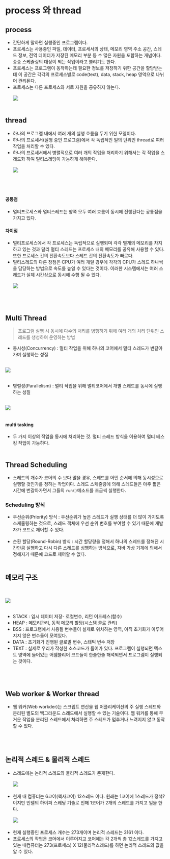 # process 와 thread

## process

- 간단하게 말하면 실행중인 프로그램이다.
- 프로세스는 사용중인 파일, 데이터, 프로세서의 상태, 메모리 영역 주소 공간, 스레드 정보, 전역 데이터가 저장된 메모리 부분 등 수 많은 자원을 포함하는 개념이다. 종종 스케쥴링의 대상이 되는 작업이라고 불리기도 한다.
- 프로세스는 프로그램이 동작하는데 필요한 정보를 저장하기 위한 공간을 할당받는데 이 공간은 각각의 프로세스별로 code(text), data, stack, heap 영억으로 나뉘어 관리된다.
- 프로세스는 다른 프로세스와 서로 자원을 공유하지 않는다.
  <br></br>
  <img src="https://gmlwjd9405.github.io/images/os-process-and-thread/process.png">
  <br></br>

## thread

- 하나의 프로그램 내에서 여러 개의 실행 흐름을 두기 위한 모델이다.
- 하나의 프로세서(실행 중인 프로그램)에서 각 독립적인 일의 단위인 thread로 여러작업을 처리할 수 있다.
- 하나의 프로세서에서 병렬적으로 여러 개의 작업을 처리하기 위해서는 각 작업을 스레드화 하여 멀티스레딩이 가능하게 해야한다.
  <br></br>
  <img src="https://gmlwjd9405.github.io/images/os-process-and-thread/thread.png">
  <br></br>
  <br></br>

#### 공통점

- 멀티프로세스와 멀티스레드는 양쪽 모두 여러 흐름이 동시에 진행된다는 공통점을 가지고 있다.

#### 차이점

- 멀티프로세스에서 각 프로세스는 독립적으로 실행되며 각각 별개의 메모리를 차지하고 있는 것과 달리 멀티 스레드는 프로세스 내의 메모리를 공유해 사용할 수 있다. 또한 프로세스 간의 전환속도보다 스레드 간의 전환속도가 빠르다.
- 멀티스레드의 다른 장점은 CPU가 여러 개일 경우에 각각의 CPU가 스레드 하나씩을 담당하는 방법으로 속도를 높일 수 있다는 것이다. 이러한 시스템에서는 여러 스레드가 실제 시간상으로 동시에 수행 될 수 있다.
  <br></br>
  <img src="https://gmlwjd9405.github.io/images/os-process-and-thread/multi-thread.png">

<br></br>

## Multi Thread

> 프로그램 실행 시 동시에 다수의 처리를 병행하기 위해 여러 개의 처리 단위인 스레드를 생성하여 운영하는 방법

- 동시성(Concurrency) : 멀티 작업을 위해 하나의 코어에서 멀티 스레드가 번갈아 가며 실행하는 성질
  <br></br>

<img src="https://mblogthumb-phinf.pstatic.net/MjAxNzA4MjZfNjgg/MDAxNTAzNjk5MjEzMDIw.UPvE2MAmWkmNI2z61CUN4kstIGjX7VoKI7Y6eX1noKIg.IoVjyeSp3axFBV53YRnl8CFPxDzbb-ns13loa0SjdQUg.PNG.qbxlvnf11/20170826_070740.png?type=w2">
<br></br>

- 병렬성(Parallelism) : 멀티 작업을 위해 멀티코어에서 개별 스레드를 동시에 실행하는 성질
  <br></br>

<img src="https://mblogthumb-phinf.pstatic.net/MjAxNzA4MjZfOTYg/MDAxNTAzNjk5MjEzMzMx.dZs7v2EsZTOhmabhQo3Q_Nshoowi4vs2O7SyGhdfD8cg.vGN4p340i1nH3jYgDZj2AgUFAU8nFN4mBq9PB8nFnaYg.PNG.qbxlvnf11/20170826_071255.png?type=w2">
<br></br>

#### multi tasking

- 두 가지 이상의 작업을 동시에 처리하는 것. 멀티 스레드 방식을 이용하여 멀티 테스킹 작업이 가능하다.
  <br></br>

## Thread Scheduling

- 스레드의 개수가 코어의 수 보다 많을 경우, 스레드를 어떤 순서에 의해 동시성으로 실행할 것인가를 정하는 작업이다.
  스레드 스케줄링에 의해 스레드들은 아주 짧은 시간에 번갈아가면서 그들의 <code>run()</code>메소드를 조금씩 실행한다.

### Scheduling 방식

- 우선순위(Priority) 방식 : 우선순위가 높은 스레드가 실행 상태를 더 많이 가지도록 스케줄링하는 것으로, 스레드 객체에 우선 순위 번호를 부여할 수 있기 때문에 개발자가 코드로 제어할 수 있다.
  <br></br>
- 순환 할당(Round-Robin) 방식 : 시간 할당량을 정해서 하나의 스레드를 정해진 시간만큼 실행하고 다시 다른 스레드를 싱행하는 방식으로, 자바 가상 기계에 의해서 정해지기 때문에 코드로 제어할 수 없다.
  <br></br>

## 메모리 구조

<br></br>
<img src="https://user-images.githubusercontent.com/49153756/95016525-769c2780-068e-11eb-9c04-22da6a232278.png">
<br></br>

- STACK : 임시 데이터 저장- 로컬변수, 리턴 어드레스(함수)
- HEAP : 메모리관리, 동적 메모리 할당(시스템 콜로 관리)
- BSS : 프로그램에서 사용될 변수들이 실제로 위치하는 영역, 아직 초기화가 이루어지지 않은 변수들이 모여있다.
- DATA : 초기화가 진행된 글로벌 변수, 스태틱 변수 저장
- TEXT : 실제로 우리가 작성한 소스코드가 들어가 있다. 프로그램이 실행되면 텍스트 영역에 들어있는 어셈블리어 코드들이 한줄한줄 해석되면서 프로그램이 실행되는 것이다.
  <br></br><br></br>

## Web worker & Worker thread

- 웹 워커(Web workder)는 스크립트 연산을 웹 어플리케이션의 주 실행 스레드와 분리된 별도의 백그라운드 스레드에서 실행할 수 있는 기술이다. 웹 워커를 통해 무거운 작업을 분리된 스레드에서 처리하면 주 스레드가 멈추거나 느려지지 않고 동작할 수 있다.
  <br></br>
  <br></br>

## 논리적 스레드 & 물리적 스레드

- 스레드에는 논리적 스레드와 물리적 스레드가 존재한다.
  <br></br>
  <img src="https://i.ibb.co/pfzsbWd/image.jpg">
  <br></br>
- 현재 내 컴퓨터는 6코어(헥사코어) 12스레드 이다. 원래는 1코어에 1스레드가 정석? 이지만 인텔의 하이퍼 스레딩 기술로 인해 1코어가 2개의 스레드를 가지고 일을 한다.
  <br></br>
  <img src="https://i.ibb.co/yPQSFCJ/image.jpg">
  <br></br>
- 현재 실행중인 프로세스 개수는 273개이며 논리적 스레드는 3161 이다.
- 프로세스의 작업은 코어에서 이루어지고 코어에는 각 2개씩 총 12스레드를 가지고 있는 내컴퓨터는 273(프로세스) X 12(물리적스레드)를 하면 논리적 스레드의 값을 알 수 있다.

